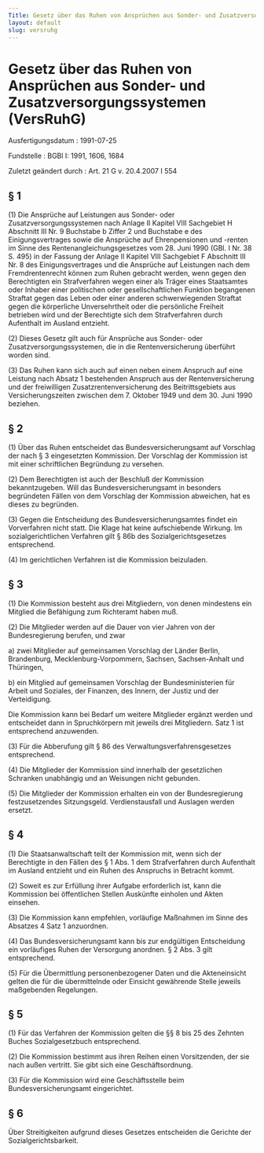 ```yaml
---
Title: Gesetz über das Ruhen von Ansprüchen aus Sonder- und Zusatzversorgungssystemen
layout: default
slug: versruhg
---
```


# Gesetz über das Ruhen von Ansprüchen aus Sonder- und Zusatzversorgungssystemen (VersRuhG)

Ausfertigungsdatum
:   1991-07-25

Fundstelle
:   BGBl I: 1991, 1606, 1684

Zuletzt geändert durch
:   Art. 21 G v. 20.4.2007 I 554


## § 1

(1) Die Ansprüche auf Leistungen aus Sonder- oder
Zusatzversorgungssystemen nach Anlage II Kapitel VIII Sachgebiet H
Abschnitt III Nr. 9 Buchstabe b Ziffer 2 und Buchstabe e des
Einigungsvertrages sowie die Ansprüche auf Ehrenpensionen und -renten
im Sinne des Rentenangleichungsgesetzes vom 28. Juni 1990 (GBl. I Nr.
38 S. 495) in der Fassung der Anlage II Kapitel VIII Sachgebiet F
Abschnitt III Nr. 8 des Einigungsvertrages und die Ansprüche auf
Leistungen nach dem Fremdrentenrecht können zum Ruhen gebracht werden,
wenn gegen den Berechtigten ein Strafverfahren wegen einer als Träger
eines Staatsamtes oder Inhaber einer politischen oder
gesellschaftlichen Funktion begangenen Straftat gegen das Leben oder
einer anderen schwerwiegenden Straftat gegen die körperliche
Unversehrtheit oder die persönliche Freiheit betrieben wird und der
Berechtigte sich dem Strafverfahren durch Aufenthalt im Ausland
entzieht.

(2) Dieses Gesetz gilt auch für Ansprüche aus Sonder- oder
Zusatzversorgungssystemen, die in die Rentenversicherung überführt
worden sind.

(3) Das Ruhen kann sich auch auf einen neben einem Anspruch auf eine
Leistung nach Absatz 1 bestehenden Anspruch aus der Rentenversicherung
und der freiwilligen Zusatzrentenversicherung des Beitrittsgebiets aus
Versicherungszeiten zwischen dem 7. Oktober 1949 und dem 30. Juni 1990
beziehen.


## § 2

(1) Über das Ruhen entscheidet das Bundesversicherungsamt auf
Vorschlag der nach § 3 eingesetzten Kommission. Der Vorschlag der
Kommission ist mit einer schriftlichen Begründung zu versehen.

(2) Dem Berechtigten ist auch der Beschluß der Kommission
bekanntzugeben. Will das Bundesversicherungsamt in besonders
begründeten Fällen von dem Vorschlag der Kommission abweichen, hat es
dieses zu begründen.

(3) Gegen die Entscheidung des Bundesversicherungsamtes findet ein
Vorverfahren nicht statt. Die Klage hat keine aufschiebende Wirkung.
Im sozialgerichtlichen Verfahren gilt § 86b des Sozialgerichtsgesetzes
entsprechend.

(4) Im gerichtlichen Verfahren ist die Kommission beizuladen.


## § 3

(1) Die Kommission besteht aus drei Mitgliedern, von denen mindestens
ein Mitglied die Befähigung zum Richteramt haben muß.

(2) Die Mitglieder werden auf die Dauer von vier Jahren von der
Bundesregierung berufen, und zwar

a)  zwei Mitglieder auf gemeinsamen Vorschlag der Länder Berlin,
    Brandenburg, Mecklenburg-Vorpommern, Sachsen, Sachsen-Anhalt und
    Thüringen,


b)  ein Mitglied auf gemeinsamen Vorschlag der Bundesministerien für
    Arbeit und Soziales, der Finanzen, des Innern, der Justiz und der
    Verteidigung.



Die Kommission kann bei Bedarf um weitere Mitglieder ergänzt werden
und entscheidet dann in Spruchkörpern mit jeweils drei Mitgliedern.
Satz 1 ist entsprechend anzuwenden.

(3) Für die Abberufung gilt § 86 des Verwaltungsverfahrensgesetzes
entsprechend.

(4) Die Mitglieder der Kommission sind innerhalb der gesetzlichen
Schranken unabhängig und an Weisungen nicht gebunden.

(5) Die Mitglieder der Kommission erhalten ein von der Bundesregierung
festzusetzendes Sitzungsgeld. Verdienstausfall und Auslagen werden
ersetzt.


## § 4

(1) Die Staatsanwaltschaft teilt der Kommission mit, wenn sich der
Berechtigte in den Fällen des § 1 Abs. 1 dem Strafverfahren durch
Aufenthalt im Ausland entzieht und ein Ruhen des Anspruchs in Betracht
kommt.

(2) Soweit es zur Erfüllung ihrer Aufgabe erforderlich ist, kann die
Kommission bei öffentlichen Stellen Auskünfte einholen und Akten
einsehen.

(3) Die Kommission kann empfehlen, vorläufige Maßnahmen im Sinne des
Absatzes 4 Satz 1 anzuordnen.

(4) Das Bundesversicherungsamt kann bis zur endgültigen Entscheidung
ein vorläufiges Ruhen der Versorgung anordnen. § 2 Abs. 3 gilt
entsprechend.

(5) Für die Übermittlung personenbezogener Daten und die Akteneinsicht
gelten die für die übermittelnde oder Einsicht gewährende Stelle
jeweils maßgebenden Regelungen.


## § 5

(1) Für das Verfahren der Kommission gelten die §§ 8 bis 25 des
Zehnten Buches Sozialgesetzbuch entsprechend.

(2) Die Kommission bestimmt aus ihren Reihen einen Vorsitzenden, der
sie nach außen vertritt. Sie gibt sich eine Geschäftsordnung.

(3) Für die Kommission wird eine Geschäftsstelle beim
Bundesversicherungsamt eingerichtet.


## § 6

Über Streitigkeiten aufgrund dieses Gesetzes entscheiden die Gerichte
der Sozialgerichtsbarkeit.

